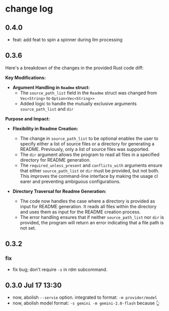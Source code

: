# change log

## 0.4.0

* feat: add feat to spin a spinner during llm processing

## 0.3.6

Here's a breakdown of the changes in the provided Rust code diff:

**Key Modifications:**

*   **Argument Handling in `Readme` struct:**
    *   The `source_path_list` field in the `Readme` struct was changed from `Vec<String>` to `Option<Vec<String>>`
    *   Added logic to handle the mutually exclusive arguments `source_path_list` and `dir`

**Purpose and Impact:**

*   **Flexibility in Readme Creation:**

    *   The change in `source_path_list` to be optional enables the user to specify either a list of source files or a directory for generating a README. Previously, only a list of source files was supported.
    *   The `dir` argument allows the program to read all files in a specified directory for README generation.
    *   The `required_unless_present` and `conflicts_with` arguments ensure that either `source_path_list` or `dir` must be provided, but not both. This improves the command-line interface by making the usage cl
earer and preventing ambiguous configurations.

*   **Directory Traversal for Readme Generation:**

    *   The code now handles the case where a directory is provided as input for README generation. It reads all files within the directory and uses them as input for the README creation process.
    *   The error handling ensures that if neither `source_path_list` nor `dir` is provided, the program will return an error indicating that a file path is not set.

## 0.3.2

### fix

* fix bug; don't require `-s` in rdm subcommand.

## 0.3.0 Jul 17 13:30

- now, abolish `--servie` option. integrated to format: `-m provider/model`
- now, abolish model format: `-s gemini -m gemini-2.0-flash` because 👆

